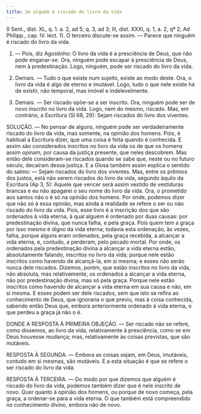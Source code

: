 ```yaml
---
title: Se alguém é riscado do livro da vida
---
```


(I Sent., dist. XL, q. 1. a. 2, ad 5; q. 3, ad 3; III, dist. XXXI, q. 1, a. 2, qª 2; Ad Phílipp., cap. IV. lect. 1).
  O terceiro discute-se assim. — Parece que ninguém é riscado do livro da vida.  

1. — Pois, diz Agostinho: O livro da vida é a presciência de Deus, que não pode enganar-se. Ora, ninguém pode escapar à presciência de Deus, nem à predestinação. Logo, ninguém, pode ser riscado do livro da vida.  

2. Demais. — Tudo o que existe num sujeito, existe ao modo deste. Ora, o livro da vida é algo de eterno e imutável. Logo, tudo o que nele existe há de existir, não temporal, mas imóvel e indelevelmente.  

3. Demais. — Ser riscado opõe-se a ser inscrito. Ora, ninguém pode ser de novo inscrito no livro da vida. Logo, nem do mesmo, riscado.  Mas, em contrário, a Escritura (Sl 68, 29): Sejam riscados do livro dos viventes.  

SOLUÇÃO. — No pensar de alguns, ninguém pode ser verdadeiramente riscado do livro da vida, mas somente, na opinião dos homens. Pois, é habitual a Escritura dizer, que uma coisa é feita quando é conhecida. E assim são considerados inscritos no livro da vida os de que os homens assim opinam, por causa da justiça presente, que neles descobrem. Mas então dele consideram-se riscados quando se sabe que, neste ou no futuro século, decaíram dessa justiça. E a Glosa também assim explica o sentido do salmo: — Sejam riscados do livro dos viventes.  Mas, entre os prêmios dos justos, está não serem riscados do livro da vida, segundo àquilo da Escritura (Ap 3, 5): Aquele que vencer será assim vestido de vestiduras brancas e eu não apagarei o seu nome do livro da vida. Ora, o prometido aos santos não o é só na opinião dos homens. Por onde, podemos dizer que não só à essa opinião, mas ainda à realidade se refere o ser ou não riscado do livro da vida. Pois, esse livro é a inscrição dos que são ordenados à vida eterna, à qual alguém é ordenado por duas causas: por predestinação divina, que nunca falha, e pela graça. Pois quem tem a graça por isso mesmo é digno da vida eterna; todavia esta ordenação, às vezes, falha, porque alguns eram ordenados, pela graça recebida, a alcançar a vida eterna, e, contudo, a perderam, pelo pecado mortal. Por onde, os ordenados pela predestinação divina a alcançar a vida eterna estão, absolutamente falando, inscritos no livro da vida; porque nele estão inscritos como havendo de alcançá-la, em si mesma; e esses não serão nunca dele riscados. Dizemos, porém, que estão inscritos no livro da vida, não absoluta, mas relativamente, os ordenados a alcançar a vida eterna, não por predestinação divina, mas só pela graça. Porque nele estão inscritos como havendo de alcançar a vida eterna em sua causa e não, em si mesma. E esses podem ser dele riscados, sem que isto se refira ao conhecimento de Deus, que ignoraria o que previu, mas à coisa conhecida, sabendo então Deus que, embora anteriormente ordenado à vida eterna, o que perdeu a graça já não o é.  

DONDE A RESPOSTA À PRIMEIRA OBJEÇÃO. — Ser riscado não se refere, como dissemos, ao livro da vida, relativamente à presciência, como se em Deus houvesse mudança; mas, relativamente às coisas previstas, que são mutáveis.  

RESPOSTA À SEGUNDA. — Embora as coisas sejam, em Deus, imutáveis, contudo em si mesmas, são mutáveis. E a esta situação é que se refere o ser riscado do livro da vida.  

RESPOSTA À TERCEIRA. — Do modo por que dizemos que alguém é riscado do livro da vida, podemos também dizer que é nele inscrito de novo. Quer quanto à opinião dos homens, ou porque de novo começa, pela graça, a ordenar-se para a vida eterna. O que também está compreendido no conhecimento divino, embora não de novo.